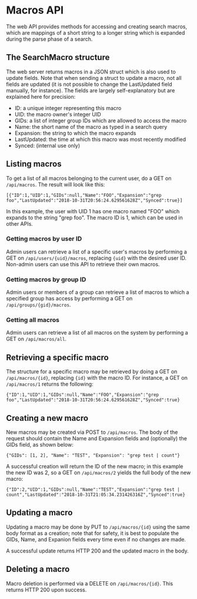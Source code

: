 # Macros API

The web API provides methods for accessing and creating search macros, which are mappings of a short string to a longer string which is expanded during the parse phase of a search.

## The SearchMacro structure

The web server returns macros in a JSON struct which is also used to update fields. Note that when sending a struct to update a macro, not all fields are updated (it is not possible to change the LastUpdated field manually, for instance). The fields are largely self-explanatory but are explained here for precision:

* ID: a unique integer representing this macro
* UID: the macro owner's integer UID
* GIDs: a list of integer group IDs which are allowed to access the macro
* Name: the short name of the macro as typed in a search query
* Expansion: the string to which the macro expands
* LastUpdated: the time at which this macro was most recently modified
* Synced: (internal use only)

## Listing macros

To get a list of all macros belonging to the current user, do a GET on `/api/macros`. The result will look like this:

```
[{"ID":1,"UID":1,"GIDs":null,"Name":"FOO","Expansion":"grep foo","LastUpdated":"2018-10-31T20:56:24.629561628Z","Synced":true}]
```

In this example, the user with UID 1 has one macro named "FOO" which expands to the string "grep foo". The macro ID is 1, which can be used in other APIs.

### Getting macros by user ID

Admin users can retrieve a list of a specific user's macros by performing a GET on `/api/users/{uid}/macros`, replacing `{uid}` with the desired user ID. Non-admin users can use this API to retrieve their own macros.

### Getting macros by group ID

Admin users or members of a group can retrieve a list of macros to which a specified group has access by performing a GET on `/api/groups/{gid}/macros`.

### Getting all macros

Admin users can retrieve a list of all macros on the system by performing a GET on `/api/macros/all`.

## Retrieving a specific macro

The structure for a specific macro may be retrieved by doing a GET on `/api/macros/{id}`, replacing `{id}` with the macro ID. For instance, a GET on `/api/macros/1` returns the following:

```
{"ID":1,"UID":1,"GIDs":null,"Name":"FOO","Expansion":"grep foo","LastUpdated":"2018-10-31T20:56:24.629561628Z","Synced":true}
```

## Creating a new macro

New macros may be created via POST to `/api/macros`. The body of the request should contain the Name and Expansion fields and (optionally) the GIDs field, as shown below:

```
{"GIDs": [1, 2], "Name": "TEST", "Expansion": "grep test | count"}
```

A successful creation will return the ID of the new macro; in this example the new ID was 2, so a GET on `/api/macros/2` yields the full body of the new macro:

```
{"ID":2,"UID":1,"GIDs":null,"Name":"TEST","Expansion":"grep test | count","LastUpdated":"2018-10-31T21:05:34.231426316Z","Synced":true}
```

## Updating a macro

Updating a macro may be done by PUT to `/api/macros/{id}` using the same body format as a creation; note that for safety, it is best to populate the GIDs, Name, and Expanion fields every time even if no changes are made.

A successful update returns HTTP 200 and the updated macro in the body.

## Deleting a macro

Macro deletion is performed via a DELETE on `/api/macros/{id}`. This returns HTTP 200 upon success.